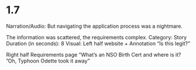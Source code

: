 # 1.7

Narration/Audio: But navigating the application process was a nightmare. 

The information was scattered, the requirements complex. 
Category: Story
Duration (in seconds): 8
Visual: Left half website + Annotation “Is this legit?”

Right half 
Requirements page
”What’s an NSO Birth Cert and where is it? 
”Oh, Typhoon Odette took it away”